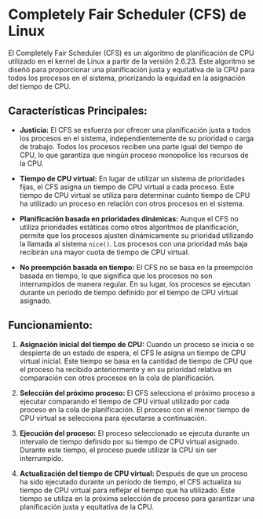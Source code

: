 # Completely Fair Scheduler (CFS) de Linux

El Completely Fair Scheduler (CFS) es un algoritmo de planificación de CPU utilizado en el kernel de Linux a partir de la versión 2.6.23. Este algoritmo se diseñó para proporcionar una planificación justa y equitativa de la CPU para todos los procesos en el sistema, priorizando la equidad en la asignación del tiempo de CPU.

## Características Principales:

- **Justicia:** El CFS se esfuerza por ofrecer una planificación justa a todos los procesos en el sistema, independientemente de su prioridad o carga de trabajo. Todos los procesos reciben una parte igual del tiempo de CPU, lo que garantiza que ningún proceso monopolice los recursos de la CPU.

- **Tiempo de CPU virtual:** En lugar de utilizar un sistema de prioridades fijas, el CFS asigna un tiempo de CPU virtual a cada proceso. Este tiempo de CPU virtual se utiliza para determinar cuánto tiempo de CPU ha utilizado un proceso en relación con otros procesos en el sistema.

- **Planificación basada en prioridades dinámicas:** Aunque el CFS no utiliza prioridades estáticas como otros algoritmos de planificación, permite que los procesos ajusten dinámicamente su prioridad utilizando la llamada al sistema `nice()`. Los procesos con una prioridad más baja recibirán una mayor cuota de tiempo de CPU virtual.

- **No preempción basada en tiempo:** El CFS no se basa en la preempción basada en tiempo, lo que significa que los procesos no son interrumpidos de manera regular. En su lugar, los procesos se ejecutan durante un período de tiempo definido por el tiempo de CPU virtual asignado.

## Funcionamiento:

1. **Asignación inicial del tiempo de CPU:** Cuando un proceso se inicia o se despierta de un estado de espera, el CFS le asigna un tiempo de CPU virtual inicial. Este tiempo se basa en la cantidad de tiempo de CPU que el proceso ha recibido anteriormente y en su prioridad relativa en comparación con otros procesos en la cola de planificación.

2. **Selección del próximo proceso:** El CFS selecciona el próximo proceso a ejecutar comparando el tiempo de CPU virtual utilizado por cada proceso en la cola de planificación. El proceso con el menor tiempo de CPU virtual se selecciona para ejecutarse a continuación.

3. **Ejecución del proceso:** El proceso seleccionado se ejecuta durante un intervalo de tiempo definido por su tiempo de CPU virtual asignado. Durante este tiempo, el proceso puede utilizar la CPU sin ser interrumpido.

4. **Actualización del tiempo de CPU virtual:** Después de que un proceso ha sido ejecutado durante un período de tiempo, el CFS actualiza su tiempo de CPU virtual para reflejar el tiempo que ha utilizado. Este tiempo se utiliza en la próxima selección de proceso para garantizar una planificación justa y equitativa de la CPU.
